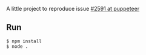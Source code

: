 A little project to reproduce issue [#2591 at puppeteer](https://github.com/GoogleChrome/puppeteer/issues/2591) 

## Run

    $ npm install
    $ node .
